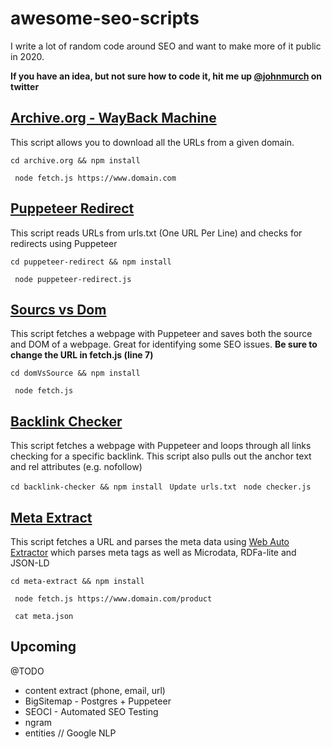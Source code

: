 # awesome-seo-scripts

I write a lot of random code around SEO and want to make more of it public in 2020.

**If you have an idea, but not sure how to code it, hit me up [@johnmurch](https://www.twitter.com/johnmurch) on twitter**

## [Archive.org - WayBack Machine](https://github.com/johnmurch/awesome-seo-scripts/tree/master/archive.org)
This script allows you to download all the URLs from a given domain.

``` cd archive.org && npm install ```

``` node fetch.js https://www.domain.com```

## [Puppeteer Redirect](https://github.com/johnmurch/awesome-seo-scripts/tree/master/puppeteer-redirect)
This script reads URLs from urls.txt (One URL Per Line) and checks for redirects using Puppeteer

``` cd puppeteer-redirect && npm install ```

``` node puppeteer-redirect.js```

## [Sourcs vs Dom](https://github.com/johnmurch/awesome-seo-scripts/tree/master/domVsSource)
This script fetches a webpage with Puppeteer and saves both the source and DOM of a webpage. Great for identifying some SEO issues. **Be sure to change the URL in fetch.js (line 7)**

``` cd domVsSource && npm install ```

``` node fetch.js```


## [Backlink Checker](https://github.com/johnmurch/awesome-seo-scripts/tree/master/backlink-checker)
This script fetches a webpage with Puppeteer and loops through all links checking for a specific backlink. This script also pulls out the anchor text and rel attributes (e.g. nofollow)

``` cd backlink-checker && npm install ```
``` Update urls.txt```
``` node checker.js```


## [Meta Extract](https://github.com/johnmurch/awesome-seo-scripts/tree/master/meta-extract)
This script fetches a URL and parses the meta data using [Web Auto Extractor](https://github.com/indix/web-auto-extractor#readme) which parses meta tags as well as Microdata, RDFa-lite and JSON-LD

``` cd meta-extract && npm install ```

``` node fetch.js https://www.domain.com/product```

``` cat meta.json```


## Upcoming
@TODO
- content extract (phone, email, url)
- BigSitemap - Postgres + Puppeteer
- SEOCI - Automated SEO Testing
- ngram
- entities // Google NLP
